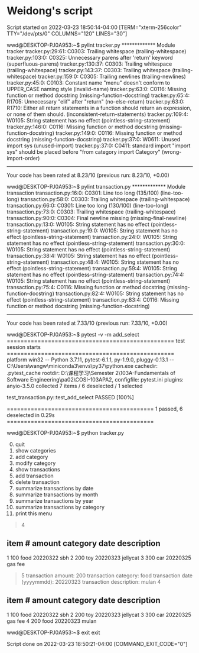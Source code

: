 # Weidong's script

Script started on 2022-03-23 18:50:14-04:00 [TERM="xterm-256color" TTY="/dev/pts/0" COLUMNS="120" LINES="30"]

wwd@DESKTOP-PJ0A953:~$ pylint tracker.py
************* Module tracker
tracker.py:29:61: C0303: Trailing whitespace (trailing-whitespace)
tracker.py:103:0: C0325: Unnecessary parens after 'return' keyword (superfluous-parens)
tracker.py:130:37: C0303: Trailing whitespace (trailing-whitespace)
tracker.py:143:37: C0303: Trailing whitespace (trailing-whitespace)
tracker.py:159:0: C0305: Trailing newlines (trailing-newlines)
tracker.py:45:0: C0103: Constant name "menu" doesn't conform to UPPER_CASE naming style (invalid-name)
tracker.py:63:0: C0116: Missing function or method docstring (missing-function-docstring)
tracker.py:65:4: R1705: Unnecessary "elif" after "return" (no-else-return)
tracker.py:63:0: R1710: Either all return statements in a function should return an expression, or none of them should. (inconsistent-return-statements)
tracker.py:109:4: W0105: String statement has no effect (pointless-string-statement)
tracker.py:146:0: C0116: Missing function or method docstring (missing-function-docstring)
tracker.py:149:0: C0116: Missing function or method docstring (missing-function-docstring)
tracker.py:37:0: W0611: Unused import sys (unused-import)
tracker.py:37:0: C0411: standard import "import sys" should be placed before "from category import Category" (wrong-import-order)

------------------------------------------------------------------
Your code has been rated at 8.23/10 (previous run: 8.23/10, +0.00)


wwd@DESKTOP-PJ0A953:~$ pylint transaction.py
************* Module transaction
transaction.py:16:0: C0301: Line too long (135/100) (line-too-long)
transaction.py:58:0: C0303: Trailing whitespace (trailing-whitespace)
transaction.py:66:0: C0301: Line too long (130/100) (line-too-long)
transaction.py:73:0: C0303: Trailing whitespace (trailing-whitespace)
transaction.py:90:0: C0304: Final newline missing (missing-final-newline)
transaction.py:13:0: W0105: String statement has no effect (pointless-string-statement)
transaction.py:19:0: W0105: String statement has no effect (pointless-string-statement)
transaction.py:24:0: W0105: String statement has no effect (pointless-string-statement)
transaction.py:30:0: W0105: String statement has no effect (pointless-string-statement)
transaction.py:38:4: W0105: String statement has no effect (pointless-string-statement)
transaction.py:48:4: W0105: String statement has no effect (pointless-string-statement)
transaction.py:59:4: W0105: String statement has no effect (pointless-string-statement)
transaction.py:74:4: W0105: String statement has no effect (pointless-string-statement)
transaction.py:75:4: C0116: Missing function or method docstring (missing-function-docstring)
transaction.py:82:4: W0105: String statement has no effect (pointless-string-statement)
transaction.py:83:4: C0116: Missing function or method docstring (missing-function-docstring)

------------------------------------------------------------------
Your code has been rated at 7.33/10 (previous run: 7.33/10, +0.00)


wwd@DESKTOP-PJ0A953:~$ pytest -v -m add_select
================================================= test session starts =================================================
platform win32 -- Python 3.7.11, pytest-6.1.1, py-1.9.0, pluggy-0.13.1 -- C:\Users\wangw\miniconda3\envs\py37\python.exe
cachedir: .pytest_cache
rootdir: D:\课程学习\Semester 2\103A-Fundamentals of Software Engineering\pa02\COSI-103APA2, configfile: pytest.ini
plugins: anyio-3.5.0
collected 7 items / 6 deselected / 1 selected

test_transaction.py::test_add_select PASSED                                                                      [100%]

=========================================== 1 passed, 6 deselected in 0.29s ===========================================

wwd@DESKTOP-PJ0A953:~$ python tracker.py

0. quit
1. show categories
2. add category
3. modify category
4. show transactions
5. add transaction
6. delete transaction
7. summarize transactions by date
8. summarize transactions by month
9. summarize transactions by year
10. summarize transactions by category
11. print this menu

> 4


item #     amount     category   date       description
--------------------------------------------------
1          100        food       20220322   sbh
2          200        toy        20220323   jellycat
3          300        car        20220325   gas fee
> 5
transaction amount: 200
transaction category: food
transaction date (yyyymmdd): 20220323
transaction description: mulan
> 4


item #     amount     category   date       description
--------------------------------------------------
1          100        food       20220322   sbh
2          200        toy        20220323   jellycat
3          300        car        20220325   gas fee
4          200        food       20220323   mulan
>
wwd@DESKTOP-PJ0A953:~$ exit
exit

Script done on 2022-03-23 18:50:21-04:00 [COMMAND_EXIT_CODE="0"]
